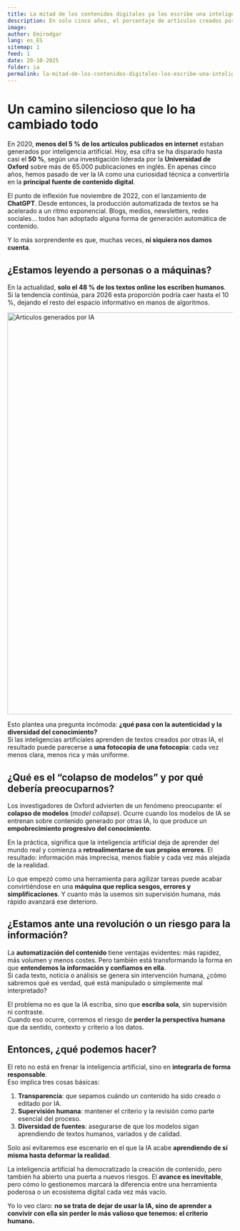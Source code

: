 ```yaml
---
title: La mitad de los contenidos digitales ya los escribe una inteligencia artificial
description: En solo cinco años, el porcentaje de artículos creados por inteligencia artificial ha pasado del 5 % al 50 %. ¿Estamos ante una revolución o ante el inicio del colapso informativo?
image: 
author: Emirodgar
lang: es_ES
sitemap: 1
feed: 1
date: 20-10-2025
folder: ia
permalink: la-mitad-de-los-contenidos-digitales-los-escribe-una-inteligencia-artificial
---
```


# Un camino silencioso que lo ha cambiado todo

En 2020, **menos del 5 % de los artículos publicados en internet** estaban generados por inteligencia artificial. Hoy, esa cifra se ha disparado hasta casi el **50 %**, según una investigación liderada por la **Universidad de Oxford** sobre más de 65.000 publicaciones en inglés. En apenas cinco años, hemos pasado de ver la IA como una curiosidad técnica a convertirla en la **principal fuente de contenido digital**.

El punto de inflexión fue noviembre de 2022, con el lanzamiento de **ChatGPT**. Desde entonces, la producción automatizada de textos se ha acelerado a un ritmo exponencial. Blogs, medios, newsletters, redes sociales… todos han adoptado alguna forma de generación automática de contenido.  

Y lo más sorprendente es que, muchas veces, **ni siquiera nos damos cuenta**.


## ¿Estamos leyendo a personas o a máquinas?

En la actualidad, **solo el 48 % de los textos online los escriben humanos**. Si la tendencia continúa, para 2026 esta proporción podría caer hasta el 10 %, dejando el resto del espacio informativo en manos de algoritmos.

<img width="900" class="img-responsive" alt="Artículos generados por IA" src="https://github.com/user-attachments/assets/c7c7998f-539c-4d12-9100-4aadccfa24d3" />

Esto plantea una pregunta incómoda: **¿qué pasa con la autenticidad y la diversidad del conocimiento?**  
Si las inteligencias artificiales aprenden de textos creados por otras IA, el resultado puede parecerse a **una fotocopia de una fotocopia**: cada vez menos clara, menos rica y más uniforme.

## ¿Qué es el “colapso de modelos” y por qué debería preocuparnos?

Los investigadores de Oxford advierten de un fenómeno preocupante: el **colapso de modelos** (*model collapse*). Ocurre cuando los modelos de IA se entrenan sobre contenido generado por otras IA, lo que produce un **empobrecimiento progresivo del conocimiento**.  

En la práctica, significa que la inteligencia artificial deja de aprender del mundo real y comienza a **retroalimentarse de sus propios errores**. El resultado: información más imprecisa, menos fiable y cada vez más alejada de la realidad.

Lo que empezó como una herramienta para agilizar tareas puede acabar convirtiéndose en una **máquina que replica sesgos, errores y simplificaciones**. Y cuanto más la usemos sin supervisión humana, más rápido avanzará ese deterioro.

## ¿Estamos ante una revolución o un riesgo para la información?

La **automatización del contenido** tiene ventajas evidentes: más rapidez, más volumen y menos costes. Pero también está transformando la forma en que **entendemos la información y confiamos en ella**.  
Si cada texto, noticia o análisis se genera sin intervención humana, ¿cómo sabremos qué es verdad, qué está manipulado o simplemente mal interpretado?

El problema no es que la IA escriba, sino que **escriba sola**, sin supervisión ni contraste.  
Cuando eso ocurre, corremos el riesgo de **perder la perspectiva humana** que da sentido, contexto y criterio a los datos.

## Entonces, ¿qué podemos hacer?

El reto no está en frenar la inteligencia artificial, sino en **integrarla de forma responsable**.  
Eso implica tres cosas básicas:

1. **Transparencia**: que sepamos cuándo un contenido ha sido creado o editado por IA.  
2. **Supervisión humana**: mantener el criterio y la revisión como parte esencial del proceso.  
3. **Diversidad de fuentes**: asegurarse de que los modelos sigan aprendiendo de textos humanos, variados y de calidad.

Solo así evitaremos ese escenario en el que la IA acabe **aprendiendo de sí misma hasta deformar la realidad**.

La inteligencia artificial ha democratizado la creación de contenido, pero también ha abierto una puerta a nuevos riesgos. El **avance es inevitable**, pero cómo lo gestionemos marcará la diferencia entre una herramienta poderosa o un ecosistema digital cada vez más vacío.

Yo lo veo claro: **no se trata de dejar de usar la IA, sino de aprender a convivir con ella sin perder lo más valioso que tenemos: el criterio humano.**
